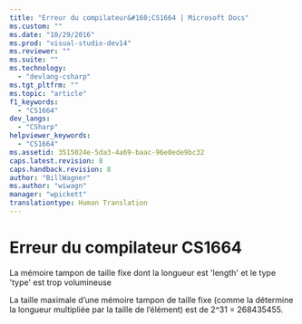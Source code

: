 ```yaml
---
title: "Erreur du compilateur&#160;CS1664 | Microsoft Docs"
ms.custom: ""
ms.date: "10/29/2016"
ms.prod: "visual-studio-dev14"
ms.reviewer: ""
ms.suite: ""
ms.technology: 
  - "devlang-csharp"
ms.tgt_pltfrm: ""
ms.topic: "article"
f1_keywords: 
  - "CS1664"
dev_langs: 
  - "CSharp"
helpviewer_keywords: 
  - "CS1664"
ms.assetid: 3515024e-5da3-4a69-baac-96e0ede9bc32
caps.latest.revision: 8
caps.handback.revision: 8
author: "BillWagner"
ms.author: "wiwagn"
manager: "wpickett"
translationtype: Human Translation
---
```

# Erreur du compilateur&#160;CS1664
La mémoire tampon de taille fixe dont la longueur est 'length' et le type 'type' est trop volumineuse  
  
 La taille maximale d’une mémoire tampon de taille fixe \(comme la détermine la longueur multipliée par la taille de l’élément\) est de 2^31 \= 268435455.